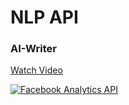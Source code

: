 # NLP API

### AI-Writer

[Watch Video](https://www.youtube.com/watch?v=MdI6nvxseEA)

[![Facebook Analytics API](https://img.youtube.com/vi/MdI6nvxseEA/0.jpg)](https://www.youtube.com/watch?v=MdI6nvxseEA)